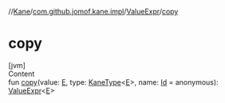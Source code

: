 //[Kane](../../index.md)/[com.github.jomof.kane.impl](../index.md)/[ValueExpr](index.md)/[copy](copy.md)



# copy  
[jvm]  
Content  
fun [copy](copy.md)(value: [E](index.md), type: [KaneType](../../com.github.jomof.kane.impl.types/-kane-type/index.md)<[E](index.md)>, name: [Id](../index.md#%5Bcom.github.jomof.kane.impl%2FId%2F%2F%2FPointingToDeclaration%2F%5D%2FClasslikes%2F-627826668) = anonymous): [ValueExpr](index.md)<[E](index.md)>  



